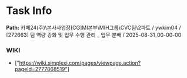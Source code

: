# Task Info

**Path:** 카페24(주)\본사사업장\[CG]MI본부\MIH그룹\CVC팀\2파트 / ywkim04 / [272663] 팀 역량 강화 및 업무 수행 관리 _ 업무 분배 / 2025-08-31_00-00-00

### WIKI
- ["https://wiki.simplexi.com/pages/viewpage.action?pageId=2777868519"]

